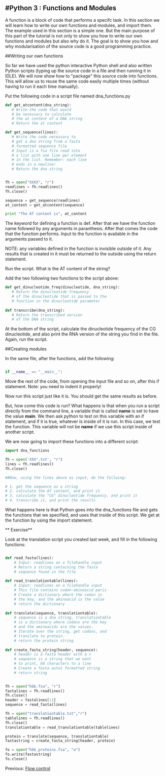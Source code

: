 #Python 3 : Functions and Modules
-----------------------

A function is a block of code that performs a specifc task. In this section we
will learn how to write our own functions and modules, and import them. The example 
used in this section is a simple one. But the main purpose of this part of 
the tutorial is not only to show you how to write our own functions and modules 
but also why do it. The goal is to show you how and why modularisation of the source code is a good programming practice.

##Writing our own functions

So far we have used the python interactive Python shell and also written Python scripts (typing up the source code in a file and then running it in IDLE). We will now show how to "package" this source code into functions. This will allow us to reuse the same code easily multiple times (without having to run it each time manually).

Put the following code in a script file named dna_functions.py

```python
def get_atcontent(dna_string):
   # Write the code that would
   # be necessary to calculate
   # the at content of a DNA string
   # Return the at content

def get_sequence(lines):
   # Write the code necessary to
   # get a dna string from a fasta
   # formatted sequence file
   # Input is a fsa file read into
   # a list with one line per element
   # in the list. Remember: each line
   # ends in a newline!
   # Return the dna string


fh = open("XXXX", "r")
readlines = fh.readlines()
fh.close()

sequence = get_sequence(readlines)
at_content = get_atcontent(sequence)

print "The AT content is", at_content
```

The keyword for defining a function is def. After that we have the function name followed by any arguments in paranthesis. After that comes the code that the function performs. Input to the function is available in the arguments passed to it.

NOTE: any variables defined in the function is invisible outside of it. Any results that is created in it must be returned to the outside using the return statement.

Run the script. What is the AT content of the string?

Add the two following two functions to the script above:

```python
def get_dinucleotide_freq(dinucleotide, dna_string):
   # Return the dinucleotide frequency
   # of the dinucleotide that is passed to the 
   # function in the dinucleotide parameter
   
def transcribe(dna_string):
   # Return the transcribed version
   # of the DNA string 
```   

At the bottom of the script, calculate the dinucleotide frequency of the CG dinucleotide, and also print the RNA version of the string you find in the file. Again, run the script.


##Creating modules

In the same file, after the functions, add the following:

```python

if __name__ == "__main__":
```
Move the rest of the code, from opening the input file and so on, after this if statement. Note: you need to indent it properly!

Now run this script just like it is. You should get the same results as before.

But, how come this code is run?  What happens is that when you run a script directly
from the command line, a variable that is called __name__ is set to have the value __main__. We then ask python
to test on this variable with an if statement, and if it is true, whatever is inside of it is run. In this case, we test the function. This variable
will not be __name__ if we use this script inside of another script.

We are now going to import these functions into a different script:


```python
import dna_functions

fh = open('XXX".txt', "r")
lines = fh.readlines()
fh.close()

##Now, using the lines above as input, do the follwing:

# 1. get the sequence as a string
# 2. calculate the AT content, and print it
# 3. calculate the "CG" dinucleotide frequency, and print it
# 4. transcribe it, and print the results

```

What happens here is that Python goes into the dna_functions file and gets the functions that we specified, and uses that inside of this script. We get at the function by using the import statement. 


** Exercise**

Look at the translation script you created last week, and fill in the following functions:


```python

def read_fasta(lines):
    # Input: readlines on a filehandle input
    # Return a string containing the fasta
    # sequence found in the file
    
def read_translationtable(lines):
    # Input: readlines on a filehandle input
    # This file contains codon-aminoacid paris
    # Create a dictionary where the codon is
    # the key, and the aminoacid is the value
    # return the dictionary
    
def translate(sequence, translationtable):
    # sequence is a dna string, translationtable
    # is a dictionary where codons are the key
    # and the aminoacids are the values.
    # Iterate over the string, get codons, and
    # translate to protein. 
    # return the protein string
    
def create_fasta_string(header, sequence):
    # header is a fasta header with a >
    # sequence is a string that we want
    # to print, 60 characters to a line
    # Create a fasta outut formatted string
    # return string
    

fh = open("hbb.fsa", "r")
fastalines = fh.readlines()
fh.close()
header = fastalines[:1]
sequence = read_fasta(lines)

fh = open("translationtable.txt","r")
tablelines = fh.readlines()
fh.close()
translationtable = read_translationtable(tablelines)

protein = translate(sequence, translationtable)
fastastring = create_fasta_string(header, protein)

fo = open("hbb_proteins.fsa", "w")
fo.write(fastastring)
fo.close()

```

Previous: [Flow control](2_Flow_Control.md)
